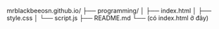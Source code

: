 mrblackbeeosn.github.io/
├── programming/
│   ├── index.html
│   ├── style.css
│   └── script.js
├── README.md
└── (có index.html ở đây)

